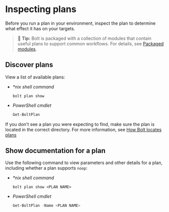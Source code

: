 # Inspecting plans

Before you run a plan in your environment, inspect the plan to determine what
effect it has on your targets.

> 🔩 **Tip:** Bolt is packaged with a collection of modules that contain useful
> plans to support common workflows. For details, see [Packaged
> modules](bolt_installing_modules.md#packaged-modules).

## Discover plans

View a list of available plans:

- _\*nix shell command_

  ```shell
  bolt plan show
  ```

- _PowerShell cmdlet_

  ```powershell
  Get-BoltPlan
  ```

If you don't see a plan you were expecting to find, make sure the plan is
located in the correct directory. For more information, see [How Bolt locates
plans](./bolt_running_plans.md#how-bolt-locates-plans)

## Show documentation for a plan

Use the following command to view parameters and other details for a plan,
including whether a plan supports `noop`:

- _\*nix shell command_

  ```shell
  bolt plan show <PLAN NAME>
  ```

- _PowerShell cmdlet_

  ```powershell
  Get-BoltPlan -Name <PLAN NAME>
  ```
